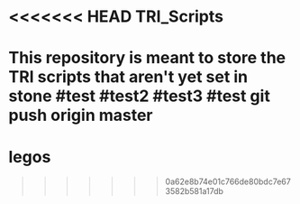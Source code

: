 <<<<<<< HEAD
TRI_Scripts
===========
This repository is meant to store the TRI scripts that aren't yet set in stone
#test
#test2
#test3
#test git push origin master
=======
legos
=====
>>>>>>> 0a62e8b74e01c766de80bdc7e673582b581a17db
